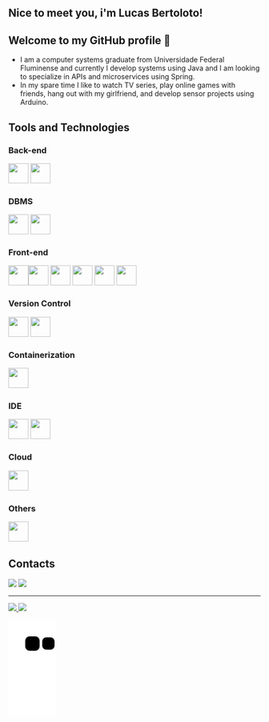 ## Nice to meet you, i'm Lucas Bertoloto!

## Welcome to my GitHub profile 👋

- I am a computer systems graduate from Universidade Federal Fluminense and currently I develop systems using Java and I am looking to specialize in APIs and microservices using Spring.
- In my spare time I like to watch TV series, play online games with friends, hang out with my girlfriend, and develop sensor projects using Arduino.

## Tools and Technologies

### Back-end

<img src="https://cdn.jsdelivr.net/gh/devicons/devicon/icons/java/java-original.svg" width="40" height="40"/> <img src="https://cdn.jsdelivr.net/gh/devicons/devicon/icons/spring/spring-original.svg" width="40" height="40"/>

### DBMS

<img src="https://cdn.jsdelivr.net/gh/devicons/devicon/icons/mysql/mysql-original.svg" width="40" height="40"/>  <img src="https://cdn.jsdelivr.net/gh/devicons/devicon/icons/mongodb/mongodb-original.svg" width="40" height="40"/>

### Front-end

<img src="https://cdn.jsdelivr.net/gh/devicons/devicon/icons/html5/html5-original.svg" width="40" height="40"/><img src="https://cdn.jsdelivr.net/gh/devicons/devicon/icons/css3/css3-original.svg" width="40" height="40"/>  <img src="https://cdn.jsdelivr.net/gh/devicons/devicon/icons/bootstrap/bootstrap-original.svg" width="40" height="40"/>  <img src="https://cdn.jsdelivr.net/gh/devicons/devicon/icons/javascript/javascript-original.svg" width="40" height="40"/>  <img src="https://cdn.jsdelivr.net/gh/devicons/devicon/icons/typescript/typescript-original.svg" width="40" height="40"/>  <img src="https://cdn.jsdelivr.net/gh/devicons/devicon/icons/angularjs/angularjs-original.svg" width="40" height="40"/>

### Version Control

<img src="https://cdn.jsdelivr.net/gh/devicons/devicon/icons/git/git-original.svg" width="40" height="40"/>  <img src="https://cdn.jsdelivr.net/gh/devicons/devicon/icons/github/github-original.svg" width="40" height="40"/>

### Containerization

<img src="https://cdn.jsdelivr.net/gh/devicons/devicon/icons/docker/docker-original.svg" width="40" height="40"/>

### IDE

<img src="https://cdn.jsdelivr.net/gh/devicons/devicon/icons/intellij/intellij-original.svg" width="40" height="40"/>  <img src="https://cdn.jsdelivr.net/gh/devicons/devicon/icons/vscode/vscode-original.svg" width="40" height="40"/>

### Cloud

<img src="https://cdn.jsdelivr.net/gh/devicons/devicon/icons/heroku/heroku-original.svg" width="40" height="40"/>

### Others

<img src="https://cdn.jsdelivr.net/gh/devicons/devicon/icons/arduino/arduino-original-wordmark.svg" width="40" height="40"/>

## Contacts

<div>
<a href="mailto:lucasbdoss@hotmail.com"><img src="https://img.shields.io/badge/Outlook-0078d4?style=for-the-badge&logo=microsoftoutlook&logoColor=white" target="_blank"></a>
<a href="https://www.linkedin.com/in/bertoloto/" target="_blank"><img src="https://img.shields.io/badge/-LinkedIn-%230077B5?style=for-the-badge&logo=linkedin&logoColor=white" target="_blank"></a>   
</div>

<hr>

<div>
<a href="https://github.com/bertolotoLucas">
<img height="180em" src="https://github-readme-stats.vercel.app/api/top-langs/?username=bertolotoLucas&layout=compact&langs_count=7&theme=dracula"/>
<img height="180em" src="https://github-readme-stats.vercel.app/api?username=bertolotoLucas&show_icons=true&theme=dracula&include_all_commits=true&count_private=true"/>
</div>
  
![Snake animation](https://github.com/bertolotoLucas/bertolotoLucas/blob/output/github-contribution-grid-snake.svg)
